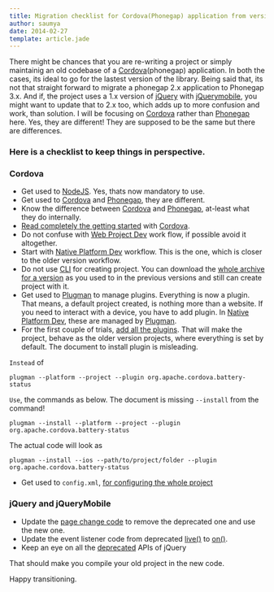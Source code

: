 ```yaml
---
title: Migration checklist for Cordova(Phonegap) application from version 2.x to 3.x 
author: saumya
date: 2014-02-27
template: article.jade
---
```



There might be chances that you are re-writing a project or simply maintainig an old codebase of a [Cordova][3](phonegap) application. In both the cases, its ideal to go for the lastest version of the library. Being said that, its not that straight forward to migrate a phonegap 2.x application to Phonegap 3.x. And if, the project uses a 1.x version of [jQuery][1] with [jQuerymobile][2], you might want to update that to 2.x too, which adds up to more confusion and work, than solution. I will be focusing on [Cordova][3] rather than [Phonegap][4] here. Yes, they are different! They are supposed to be the same but there are differences.      

### Here is a checklist to keep things in perspective.
### Cordova
- Get used to [NodeJS][5]. Yes, thats now mandatory to use.
- Get used to [Cordova][3] and [Phonegap][4], they are different.
- Know the difference between [Cordova][3] and [Phonegap][4], at-least what they do internally.
- [Read completely the getting started][6] with [Cordova][3].
- Do not confuse with [Web Project Dev][7] work flow, if possible avoid it altogether.
- Start with [Native Platform Dev][7] workflow. This is the one, which is closer to the older version workflow.
- Do not use [CLI][8] for creating project. You can download the [whole archive for a version][9] as you used to in the previous versions and still can create project with it.
- Get used to [Plugman][10] to manage plugins. Everything is now a plugin. That means, a default project created, is nothing more than a website. If you need to interact with a device, you have to add plugin. In [Native Platform Dev][7], these are managed by [Plugman][10].
- For the first couple of trials, [add all the plugins][11]. That will make the project, behave as the older version projects, where everything is set by default. The document to install plugin is misleading.     

`Instead` of

```
plugman --platform --project --plugin org.apache.cordova.battery-status
```

`Use`, the commands as below. The document is missing `--install` from the command!
```
plugman --install --platform --project --plugin org.apache.cordova.battery-status
```
The actual code will look as
```
plugman --install --ios --path/to/project/folder --plugin org.apache.cordova.battery-status
```
- Get used to `config.xml`, [for configuring the whole project][12]

### jQuery and jQueryMobile
- Update the [page change code][13] to remove the deprecated one and use the new one.
- Update the event listener code from deprecated [live()][14] to [on()][15].
- Keep an eye on all the [deprecated][16] APIs of jQuery

That should make you compile your old project in the new code.

Happy transitioning.





[1]: http://jquery.com
[2]: https://jqueryui.com/
[3]: https://cordova.apache.org/
[4]: http://phonegap.com/
[5]: http://nodejs.org/
[6]: http://cordova.apache.org/docs/en/3.4.0/guide_overview_index.md.html#Overview
[7]: http://cordova.apache.org/docs/en/3.4.0/guide_overview_index.md.html#Overview_development_paths
[8]: http://cordova.apache.org/docs/en/3.4.0/guide_cli_index.md.html#The%20Command-Line%20Interface
[9]: http://archive.apache.org/dist/cordova/
[10]: http://cordova.apache.org/docs/en/3.4.0/plugin_ref_plugman.md.html#Using%20Plugman%20to%20Manage%20Plugins
[11]: http://cordova.apache.org/docs/en/3.4.0/plugin_ref_plugman.md.html#Using%20Plugman%20to%20Manage%20Plugins_installing_core_plugins
[12]: http://cordova.apache.org/docs/en/3.4.0/config_ref_index.md.html#The%2520config.xml%2520File
[13]: http://api.jquerymobile.com/jQuery.mobile.changePage/
[14]: http://api.jquery.com/live/
[15]: http://api.jquery.com/on/
[16]: http://api.jquery.com/category/deprecated/




